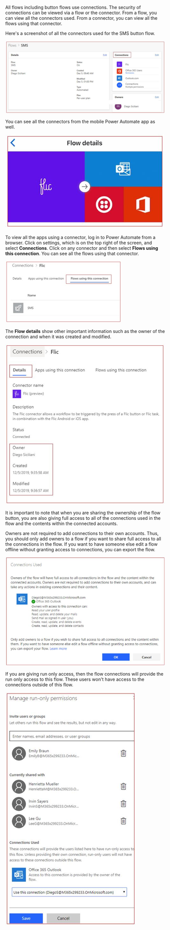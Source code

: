 All flows including button flows use connections. The security of
connections can be viewed via a flow or the connector. From a flow, you
can view all the connectors used. From a connector, you can view all
the flows using that connector.

Here's a screenshot of all the connectors used for the SMS button flow.

![connections used](../media/conections-used.jpg)

You can see all the connectors from the mobile Power Automate app as well.

![mobile flow connectors](../media/mobile-flow-connectors.jpg)

To view all the apps using a connector, log in to Power Automate from a
browser. Click on settings, which is on the top right of the
screen, and select **Connections**. Click on any connector and then
select **Flows using this connection**. You can see all the flows using
that connector.

![](../media/flows-using-connection.jpg)

The **Flow details** show other important information such as the owner of
the connection and when it was created and modified.

![flow connection details](../media/flow-connection-details.jpg)

It is important to note that when you are sharing the ownership of the
flow button, you are also giving full access to all of the connections 
used in the flow and the contents within the connected accounts. 

Owners are not required to add connections to their own accounts. Thus,
you should only add owners to a flow if you want to share full access 
to all the connections in the flow. If you want to have someone else 
edit a flow offline without granting access to connections, you can 
export the flow.

![sharing connections co-ownership](../media/sharing-connections-coownership.jpg)

If you are giving run only access, then the flow connections will
provide the run only access to this flow. These users won't have
access to the connections outside of this flow.

![run only connections permissions](../media/run-only-connections-permissions.jpg)

